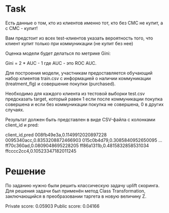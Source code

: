 # Task
Есть данные о том, кто из клиентов именно тот, кто без СМС не купит, а с СМС - купит!

Вам предстоит из всех test-клиентов указать вероятность того, что клиент купит только при коммуникации (не купит без нее)


Оценка модели будет делаться по метрике Gini:

Gini = 2 * AUC - 1 где AUC - это ROC AUC.

Для построения модели, участникам предоставляется обучающий набор клиентов train.csv с информацией о наличии коммуникации (treatment_flg) и совершение покупки (purchased).

Необходимо для каждого клиента из тестовой выборки test.csv предсказать target, который равен 1 если после коммуникации покупка совершена и если без коммуникации покупка не совершена, 0 в других случаях.

Результат должен быть представлен в виде CSV-файла с колонками client_id и pred:

client_id,pred
008fb49e3a,0.1149912020897228
0095340acc,0.8353208872466903
015c0b4d79,0.3085840952650095
...
ff70c360ad,0.0809048695228205
ff86a1311b,0.4815832858531034
ffcccc2cc4,0.10523347182011245


# Решение
По заданию нужно были решить классическую задачу uplift скоринга. Для решения задачи был применён метод Class Transformation, заключающийся в преобразовании таргета в новую величину Z.

Private score: 0.05903
Public score: 0.04166
